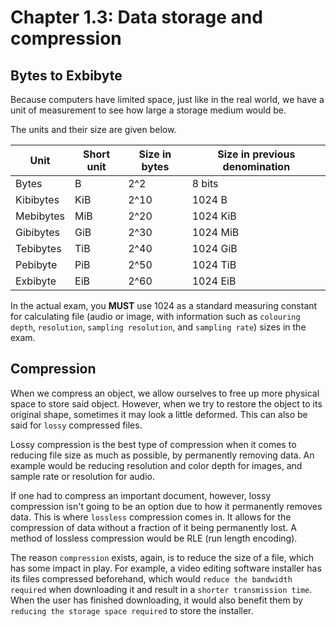 # Chapter 1.3: Data storage and compression

## Bytes to Exbibyte

Because computers have limited space, just like in the real world, we have a unit of measurement to see how large a storage medium would be.

The units and their size are given below.

| Unit       |  Short unit  |  Size in bytes       | Size in previous denomination |
|------------|--------------|----------------------|-------------------------------|
| Bytes      |  B           |  2^2                 | 8 bits                        |
| Kibibytes  |  KiB         |  2^10                | 1024 B                        |
| Mebibytes  |  MiB         |  2^20                | 1024 KiB                      |
| Gibibytes  |  GiB         |  2^30                | 1024 MiB                      |
| Tebibytes  |  TiB         |  2^40                | 1024 GiB                      |
| Pebibyte   |  PiB         |  2^50                | 1024 TiB                      |
| Exbibyte   |  EiB         |  2^60                | 1024 EiB                      |

In the actual exam, you **MUST** use 1024 as a standard measuring constant for calculating file (audio or image, with information such as ``colouring depth``, ``resolution``, ``sampling resolution``, and ``sampling rate``) sizes in the exam.

## Compression

When we compress an object, we allow ourselves to free up more physical space to store said object. However, when we try to restore the object to its original shape, sometimes it may look a little deformed. This can also be said for ``lossy`` compressed files.

Lossy compression is the best type of compression when it comes to reducing file size as much as possible, by permanently removing data. An example would be reducing resolution and color depth for images, and sample rate or resolution for audio.

If one had to compress an important document, however, lossy compression isn't going to be an option due to how it permanently removes data. This is where ``lossless`` compression comes in. It allows for the compression of data without a fraction of it being permanently lost. A method of lossless compression would be RLE (run length encoding).

The reason ``compression`` exists, again, is to reduce the size of a file, which has some impact in play. For example, a video editing software installer has its files compressed beforehand, which would ``reduce the bandwidth required`` when downloading it and result in a ``shorter transmission time``. When the user has finished downloading, it would also benefit them by ``reducing the storage space required`` to store the installer.